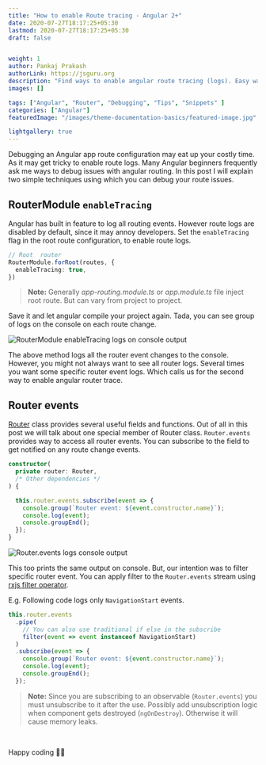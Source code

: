 ```yaml
---
title: "How to enable Route tracing - Angular 2+"
date: 2020-07-27T18:17:25+05:30
lastmod: 2020-07-27T18:17:25+05:30
draft: false


weight: 1
author: Pankaj Prakash
authorLink: https://jsguru.org
description: "Find ways to enable angular route tracing (logs). Easy way to debug angular route configuration."
images: []

tags: ["Angular", "Router", "Debugging", "Tips", "Snippets" ]
categories: ["Angular"]
featuredImage: "/images/theme-documentation-basics/featured-image.jpg"

lightgallery: true
---
```


Debugging an Angular app route configuration may eat up your costly time. As it may get tricky to enable route logs. Many Angular beginners frequently ask me ways to debug issues with angular routing. In this post I will explain two simple techniques using which you can debug your route issues.

## RouterModule `enableTracing`

Angular has built in feature to log all routing events. However route logs are disabled by default, since it may annoy developers. Set the `enableTracing` flag in the root route configuration, to enable route logs. 

```ts
// Root  router
RouterModule.forRoot(routes, {
  enableTracing: true,
})
```

> **Note:** Generally _app-routing.module.ts_ or _app.module.ts_ file inject root route. But can vary from project to project.

Save it and let angular compile your project again. Tada, you can see group of logs on  the console on each route change. 

![RouterModule enableTracing logs on console output](/images/how-to-enable-route-tracing/router-module-enable-tracing.gif "RouterModule enableTracing logs on console output")


The above method logs all the router event changes to the console. However, you might not always want to see all router logs. Several times you want some specific router event logs. Which calls us for the second way to enable angular router trace.

## Router events

[Router](https://angular.io/api/router/Router "Angular router API") class provides several useful fields and functions. Out of all in this post we will talk about one special member of Router class. `Router.events` provides way to access all router events. You can subscribe to the field to get notified on any route change events.


```ts
constructor(
  private router: Router,
  /* Other dependencies */
) {

  this.router.events.subscribe(event => {
    console.group(`Router event: ${event.constructor.name}`);
    console.log(event);
    console.groupEnd();
  });
}
```

![Router.events logs console output](/images/how-to-enable-route-tracing/router-events.gif "Router.events logs console output")

This too prints the same output on console. But, our intention was to filter specific router event. You can apply filter to the `Router.events` stream using [rxjs filter operator](https://www.learnrxjs.io/learn-rxjs/operators/filtering/filter "RxJs filter operator API"). 

E.g. Following code logs only `NavigationStart` events.

```ts
this.router.events
  .pipe(
    // You can also use traditional if else in the subscribe 
    filter(event => event instanceof NavigationStart)
  )
  .subscribe(event => {
    console.group(`Router event: ${event.constructor.name}`);
    console.log(event);
    console.groupEnd();
  });
```

> **Note:** Since you are subscribing to an observable (`Router.events`) you must unsubscribe to it after the use. Possibly add unsubscription logic when component gets destroyed (`ngOnDestroy`). Otherwise it will cause memory leaks. 

&nbsp;
&nbsp;

Happy coding :man_technologist: